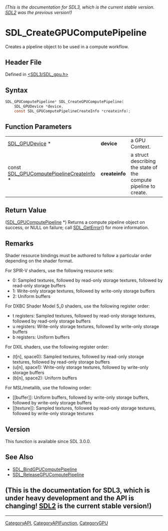 ###### (This is the documentation for SDL3, which is the current stable version. [SDL2](https://wiki.libsdl.org/SDL2/) was the previous version!)
# SDL_CreateGPUComputePipeline

Creates a pipeline object to be used in a compute workflow.

## Header File

Defined in [<SDL3/SDL_gpu.h>](https://github.com/libsdl-org/SDL/blob/main/include/SDL3/SDL_gpu.h)

## Syntax

```c
SDL_GPUComputePipeline* SDL_CreateGPUComputePipeline(
    SDL_GPUDevice *device,
    const SDL_GPUComputePipelineCreateInfo *createinfo);
```

## Function Parameters

|                                                                              |                |                                                                  |
| ---------------------------------------------------------------------------- | -------------- | ---------------------------------------------------------------- |
| [SDL_GPUDevice](SDL_GPUDevice) *                                             | **device**     | a GPU Context.                                                   |
| const [SDL_GPUComputePipelineCreateInfo](SDL_GPUComputePipelineCreateInfo) * | **createinfo** | a struct describing the state of the compute pipeline to create. |

## Return Value

([SDL_GPUComputePipeline](SDL_GPUComputePipeline) *) Returns a compute
pipeline object on success, or NULL on failure; call
[SDL_GetError](SDL_GetError)() for more information.

## Remarks

Shader resource bindings must be authored to follow a particular order
depending on the shader format.

For SPIR-V shaders, use the following resource sets:

- 0: Sampled textures, followed by read-only storage textures, followed by
  read-only storage buffers
- 1: Write-only storage textures, followed by write-only storage buffers
- 2: Uniform buffers

For DXBC Shader Model 5_0 shaders, use the following register order:

- t registers: Sampled textures, followed by read-only storage textures,
  followed by read-only storage buffers
- u registers: Write-only storage textures, followed by write-only storage
  buffers
- b registers: Uniform buffers

For DXIL shaders, use the following register order:

- (t[n], space0): Sampled textures, followed by read-only storage textures,
  followed by read-only storage buffers
- (u[n], space1): Write-only storage textures, followed by write-only
  storage buffers
- (b[n], space2): Uniform buffers

For MSL/metallib, use the following order:

- [[buffer]]: Uniform buffers, followed by write-only storage buffers,
  followed by write-only storage buffers
- [[texture]]: Sampled textures, followed by read-only storage textures,
  followed by write-only storage textures

## Version

This function is available since SDL 3.0.0.

## See Also

- [SDL_BindGPUComputePipeline](SDL_BindGPUComputePipeline)
- [SDL_ReleaseGPUComputePipeline](SDL_ReleaseGPUComputePipeline)


## (This is the documentation for SDL3, which is under heavy development and the API is changing! [SDL2](https://wiki.libsdl.org/SDL2/) is the current stable version!)



----
[CategoryAPI](CategoryAPI), [CategoryAPIFunction](CategoryAPIFunction), [CategoryGPU](CategoryGPU)

